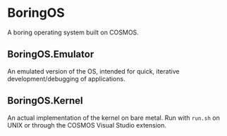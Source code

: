 # BoringOS
A boring operating system built on COSMOS.

## BoringOS.Emulator

An emulated version of the OS, intended for quick, iterative development/debugging of applications.

## BoringOS.Kernel

An actual implementation of the kernel on bare metal. Run with `run.sh` on UNIX or through the COSMOS Visual Studio extension.
